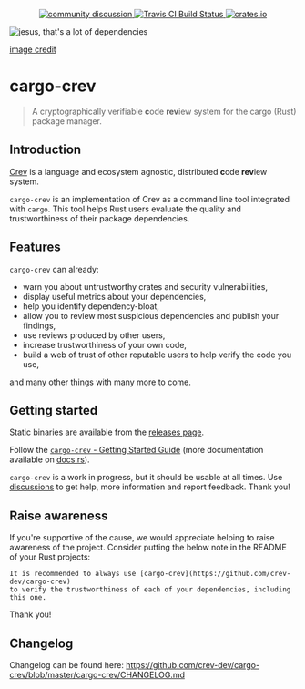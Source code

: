 <p align="center">
  <a href="https://github.com/crev-dev/cargo-crev/discussions">
    <img src="https://img.shields.io/badge/Commmunity-discussion-blue?style=flat-square" alt="community discussion">
  </a>
  <a href="https://travis-ci.org/crev-dev/cargo-crev">
      <img src="https://img.shields.io/travis/crev-dev/cargo-crev/master.svg?style=flat-square" alt="Travis CI Build Status">
  </a>
  <a href="https://crates.io/crates/cargo-crev">
      <img src="https://img.shields.io/crates/v/cargo-crev.svg?style=flat-square" alt="crates.io">
  </a>
  <br>
</p>

![jesus, that's a lot of dependencies](https://i.imgflip.com/5b8fqd.jpg)

[image credit](https://jakelikesonions.com/post/158707858999/the-future-more-of-the-present)

# cargo-crev

> A cryptographically verifiable **c**ode **rev**iew system for the cargo (Rust)
> package manager.

## Introduction

[Crev](https://github.com/crev-dev/crev/) is a language and ecosystem agnostic,
distributed **c**ode **rev**iew system.

`cargo-crev` is an implementation of Crev as a command line tool integrated with
`cargo`. This tool helps Rust users evaluate the quality and trustworthiness of
their package dependencies.

## Features

`cargo-crev` can already:

- warn you about untrustworthy crates and security vulnerabilities,
- display useful metrics about your dependencies,
- help you identify dependency-bloat,
- allow you to review most suspicious dependencies and publish your findings,
- use reviews produced by other users,
- increase trustworthiness of your own code,
- build a web of trust of other reputable users to help verify the code you use,

and many other things with many more to come.

## Getting started

Static binaries are available from the [releases
page](https://github.com/crev-dev/cargo-crev/releases).

Follow the [`cargo-crev` - Getting Started
Guide](https://github.com/crev-dev/cargo-crev/blob/master/cargo-crev/src/doc/getting_started.md)
(more documentation available on [docs.rs](https://docs.rs/cargo-crev)).

`cargo-crev` is a work in progress, but it should be usable at all times.
Use [discussions](https://github.com/crev-dev/cargo-crev/discussions)
to get help, more information and report feedback. Thank you\!

## Raise awareness

If you're supportive of the cause, we would appreciate helping to raise
awareness of the project. Consider putting the below note in the README of your
Rust
    projects:

    It is recommended to always use [cargo-crev](https://github.com/crev-dev/cargo-crev)
    to verify the trustworthiness of each of your dependencies, including this one.

Thank you\!

## Changelog

Changelog can be found here:
<https://github.com/crev-dev/cargo-crev/blob/master/cargo-crev/CHANGELOG.md>
